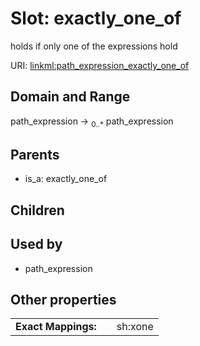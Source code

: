 
# Slot: exactly_one_of


holds if only one of the expressions hold

URI: [linkml:path_expression_exactly_one_of](https://w3id.org/linkml/path_expression_exactly_one_of)


## Domain and Range

path_expression &#8594;  <sub>0..\*</sub> path_expression

## Parents

 *  is_a: exactly_one_of

## Children


## Used by

 * path_expression

## Other properties

|  |  |  |
| --- | --- | --- |
| **Exact Mappings:** | | sh:xone |

